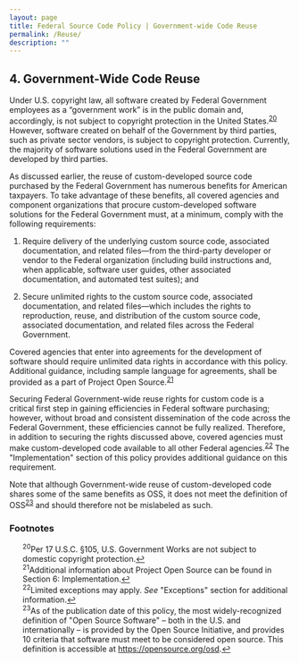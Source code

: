 ```yaml
---
layout: page
title: Federal Source Code Policy | Government-wide Code Reuse
permalink: /Reuse/
description: ""
---
```


## 4. Government-Wide Code Reuse

Under U.S. copyright law, all software created by Federal Government employees as a “government work” is in the public domain and, accordingly, is not subject to copyright protection in the United States.<sup id="fnr20"><a href="#fn20">20</a></sup> However, software created on behalf of the Government by third parties, such as private sector vendors, is subject to copyright protection. Currently, the majority of software solutions used in the Federal Government are developed by third parties.

As discussed earlier, the reuse of custom-developed source code purchased by the Federal Government has numerous benefits for American taxpayers. To take advantage of these benefits, all covered agencies and component organizations that procure custom-developed software solutions for the Federal Government must, at a minimum, comply with the following requirements:

1. Require delivery of the underlying custom source code, associated documentation, and related files—from the third-party developer or vendor to the Federal organization (including build instructions and, when applicable, software user guides, other associated documentation, and automated test suites); and

2. Secure unlimited rights to the custom source code, associated documentation, and related files—which includes the rights to reproduction, reuse, and distribution of the custom source code, associated documentation, and related files across the Federal Government.

Covered agencies that enter into agreements for the development of software should require unlimited data rights in accordance with this policy. Additional guidance, including sample language for agreements, shall be provided as a part of Project Open Source.<sup id="fnr21"><a href="#fn21">21</a></sup>

Securing Federal Government-wide reuse rights for custom code is a critical first step in gaining efficiencies in Federal software purchasing; however, without broad and consistent dissemination of the code across the Federal Government, these efficiencies cannot be fully realized. Therefore, in addition to securing the rights discussed above, covered agencies must make custom-developed code available to all other Federal agencies.<sup id="fnr22"><a href="#fn22">22</a></sup> The "Implementation" section of this policy provides additional guidance on this requirement.

Note that although Government-wide reuse of custom-developed code shares some of the same benefits as OSS, it does not meet the definition of OSS<sup id="fnr23"><a href="#fn23">23</a></sup> and should therefore not be mislabeled as such.

### Footnotes

<ul style="list-style-type:none">

<li id="fn20"><sup>20</sup>Per 17 U.S.C. §105, U.S. Government Works are not subject to domestic copyright protection.<a href="#fnr20">&#8617;</a></li>
<li id="fn21"><sup>21</sup>Additional information about Project Open Source can be found in Section 6: Implementation.<a href="#fnr21">&#8617;</a></li>
<li id="fn22"><sup>22</sup>Limited exceptions may apply. <em>See</em> "Exceptions" section for additional information.<a href="#fnr22">&#8617;</a></li>
<li id="fn23"><sup>23</sup>As of the publication date of this policy, the most widely-recognized definition of "Open Source Software" – both in the U.S. and internationally – is provided by the Open Source Initiative, and provides 10 criteria that software must meet to be considered open source. This definition is accessible at <a href="https://opensource.org/osd">https://opensource.org/osd</a>.<a href="#fnr23">&#8617;</a></li>

</ul>
